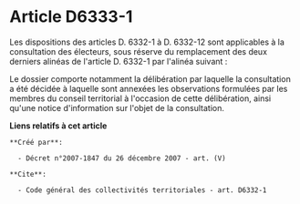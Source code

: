 # Article D6333-1

Les dispositions des articles D. 6332-1 à D. 6332-12 sont applicables à la consultation des électeurs, sous réserve du
remplacement des deux derniers alinéas de l'article D. 6332-1 par l'alinéa suivant : 

Le dossier comporte notamment la délibération par laquelle la consultation a été décidée à laquelle sont annexées les
observations formulées par les membres du conseil territorial à l'occasion de cette délibération, ainsi qu'une notice
d'information sur l'objet de la consultation.

**Liens relatifs à cet article**

	**Créé par**:

	  - Décret n°2007-1847 du 26 décembre 2007 - art. (V)

	**Cite**:

	  - Code général des collectivités territoriales - art. D6332-1
